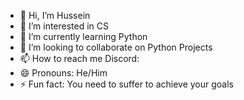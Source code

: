 - 👋 Hi, I’m Hussein
- 👀 I’m interested in CS
- 🌱 I’m currently learning Python
- 💞️ I’m looking to collaborate on Python Projects 
- 📫 How to reach me Discord: 
- 😄 Pronouns: He/Him
- ⚡ Fun fact: You need to suffer to achieve your goals 



